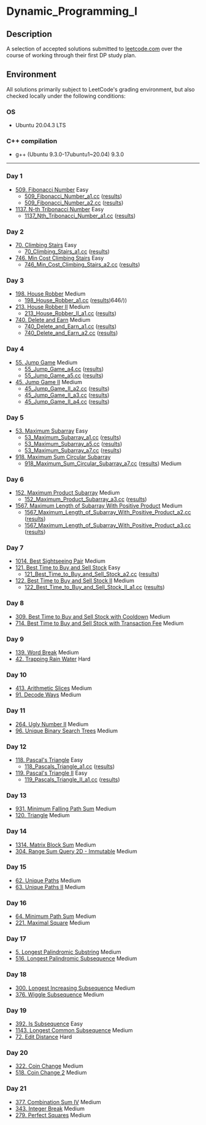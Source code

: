 # Dynamic_Programming_I

## Description
A selection of accepted solutions submitted to [leetcode.com](https://leetcode.com) over the course of working through their first DP study plan.

## Environment
All solutions primarily subject to LeetCode's grading environment, but also checked locally under the following conditions:

### OS
- Ubuntu 20.04.3 LTS

### C++ compilation
- g++ (Ubuntu 9.3.0-17ubuntu1~20.04) 9.3.0

---

### Day 1
- [509. Fibonacci Number](https://leetcode.com/problems/fibonacci-number/) Easy
  - [509_Fibonacci_Number_a1.cc](509_Fibonacci_Number_a1.cc) ([results](https://leetcode.com/submissions/detail/660154130/))
  - [509_Fibonacci_Number_a2.cc](509_Fibonacci_Number_a2.cc) ([results](https://leetcode.com/submissions/detail/660163386/))
- [1137. N-th Tribonacci Number](https://leetcode.com/problems/n-th-tribonacci-number/) Easy
  - [1137_Nth_Tribonacci_Number_a1.cc](./1137_Nth_Tribonacci_Number_a1.cc) ([results](https://leetcode.com/submissions/detail/660188333/))

### Day 2
- [70. Climbing Stairs](https://leetcode.com/problems/climbing-stairs/) Easy
  - [70_Climbing_Stairs_a1.cc](./70_Climbing_Stairs_a1.cc) ([results](https://leetcode.com/submissions/detail/661411713/))
- [746. Min Cost Climbing Stairs](https://leetcode.com/problems/min-cost-climbing-stairs/) Easy
  - [746_Min_Cost_Climbing_Stairs_a2.cc](./746_Min_Cost_Climbing_Stairs_a2.cc) ([results](https://leetcode.com/submissions/detail/662322750/))

### Day 3
- [198. House Robber](https://leetcode.com/problems/house-robber/) Medium
  - [198_House_Robber_a1.cc](./198_House_Robber_a1.cc) ([results](https://leetcode.com/submissions/detail/690385520/))646/))
- [213. House Robber II](https://leetcode.com/problems/house-robber-ii/) Medium
  - [213_House_Robber_II_a1.cc](./213_House_Robber_II_a1.cc) ([results](https://leetcode.com/submissions/detail/694006106/))
- [740. Delete and Earn](https://leetcode.com/problems/delete-and-earn/) Medium
  - [740_Delete_and_Earn_a1.cc](./740_Delete_and_Earn_a1.cc) ([results](https://leetcode.com/submissions/detail/662736567/))
  - [740_Delete_and_Earn_a2.cc](./740_Delete_and_Earn_a2.cc) ([results](https://leetcode.com/submissions/detail/662741646/))

### Day 4
- [55. Jump Game](https://leetcode.com/problems/jump-game/) Medium
  - [55_Jump_Game_a4.cc](./55_Jump_Game_a4.cc) ([results](https://leetcode.com/submissions/detail/664702001/))
  - [55_Jump_Game_a5.cc](./55_Jump_Game_a5.cc) ([results](https://leetcode.com/submissions/detail/694394841/))
- [45. Jump Game II](https://leetcode.com/problems/jump-game-ii/) Medium
  - [45_Jump_Game_II_a2.cc](./45_Jump_Game_II_a2.cc) ([results](https://leetcode.com/submissions/detail/665371498/))
  - [45_Jump_Game_II_a3.cc](./45_Jump_Game_II_a3.cc) ([results](https://leetcode.com/submissions/detail/666028718/))
  - [45_Jump_Game_II_a4.cc](./45_Jump_Game_II_a4.cc) ([results](https://leetcode.com/submissions/detail/694463873/))

### Day 5
- [53. Maximum Subarray](https://leetcode.com/problems/maximum-subarray/) Easy
  - [53_Maximum_Subarray_a1.cc](./53_Maximum_Subarray_a1.cc) ([results](https://leetcode.com/submissions/detail/666486338/))
  - [53_Maximum_Subarray_a5.cc](./53_Maximum_Subarray_a5.cc) ([results](https://leetcode.com/submissions/detail/666509501/))
  - [53_Maximum_Subarray_a7.cc](./53_Maximum_Subarray_a7.cc) ([results](https://leetcode.com/submissions/detail/696418063/))
- [918. Maximum Sum Circular Subarray](https://leetcode.com/problems/maximum-sum-circular-subarray/)
  - [918_Maximum_Sum_Circular_Subarray_a7.cc](./918_Maximum_Sum_Circular_Subarray_a7.cc) ([results](https://leetcode.com/submissions/detail/697099977/)) Medium

### Day 6
- [152. Maximum Product Subarray](https://leetcode.com/problems/maximum-product-subarray/) Medium
  - [152_Maximum_Product_Subarray_a3.cc](./152_Maximum_Product_Subarray_a3.cc) ([results](https://leetcode.com/submissions/detail/698301773/))
- [1567. Maximum Length of Subarray With Positive Product](https://leetcode.com/problems/maximum-length-of-subarray-with-positive-product/) Medium
  - [1567_Maximum_Length_of_Subarray_With_Positive_Product_a2.cc](./1567_Maximum_Length_of_Subarray_With_Positive_Product_a2.cc) ([results](https://leetcode.com/submissions/detail/698383683/))
  - [1567_Maximum_Length_of_Subarray_With_Positive_Product_a3.cc](./1567_Maximum_Length_of_Subarray_With_Positive_Product_a3.cc) ([results](https://leetcode.com/submissions/detail/698879454/))

### Day 7
- [1014. Best Sightseeing Pair](https://leetcode.com/problems/best-sightseeing-pair/) Medium
- [121. Best Time to Buy and Sell Stock](https://leetcode.com/problems/best-time-to-buy-and-sell-stock/) Easy
  - [121_Best_Time_to_Buy_and_Sell_Stock_a2.cc](./121_Best_Time_to_Buy_and_Sell_Stock_a2.cc) ([results](https://leetcode.com/submissions/detail/699182618/))
- [122. Best Time to Buy and Sell Stock II](https://leetcode.com/problems/best-time-to-buy-and-sell-stock-ii/) Medium
  - [122_Best_Time_to_Buy_and_Sell_Stock_II_a1.cc](./122_Best_Time_to_Buy_and_Sell_Stock_II_a1.cc) ([results](https://leetcode.com/submissions/detail/699767325/))

### Day 8
- [309. Best Time to Buy and Sell Stock with Cooldown](https://leetcode.com/problems/best-time-to-buy-and-sell-stock-with-cooldown/) Medium
- [714. Best Time to Buy and Sell Stock with Transaction Fee](https://leetcode.com/problems/best-time-to-buy-and-sell-stock-with-transaction-fee/) Medium

### Day 9
- [139. Word Break](https://leetcode.com/problems/word-break/) Medium
- [42. Trapping Rain Water](https://leetcode.com/problems/trapping-rain-water/) Hard

### Day 10
- [413. Arithmetic Slices](https://leetcode.com/problems/arithmetic-slices/) Medium
- [91. Decode Ways](https://leetcode.com/problems/decode-ways/) Medium

### Day 11
- [264. Ugly Number II](https://leetcode.com/problems/ugly-number-ii/) Medium
- [96. Unique Binary Search Trees](https://leetcode.com/problems/unique-binary-search-trees/) Medium

### Day 12
- [118. Pascal's Triangle](https://leetcode.com/problems/pascals-triangle/) Easy
  - [118_Pascals_Triangle_a1.cc](./118_Pascals_Triangle_a1.cc) ([results](https://leetcode.com/submissions/detail/699215561/))
- [119. Pascal's Triangle II](https://leetcode.com/problems/pascals-triangle-ii/) Easy
  - [119_Pascals_Triangle_II_a1.cc](./119_Pascals_Triangle_II_a1.cc) ([results](https://leetcode.com/submissions/detail/699535575/))

### Day 13
- [931. Minimum Falling Path Sum](https://leetcode.com/problems/minimum-falling-path-sum/) Medium
- [120. Triangle](https://leetcode.com/problems/triangle/) Medium

### Day 14
- [1314. Matrix Block Sum](https://leetcode.com/problems/matrix-block-sum/) Medium
- [304. Range Sum Query 2D - Immutable](https://leetcode.com/problems/range-sum-query-2d-immutable/) Medium

### Day 15
- [62. Unique Paths](https://leetcode.com/problems/unique-paths/) Medium
- [63. Unique Paths II](https://leetcode.com/problems/unique-paths-ii/) Medium

### Day 16
- [64. Minimum Path Sum](https://leetcode.com/problems/minimum-path-sum/) Medium
- [221. Maximal Square](https://leetcode.com/problems/maximal-square/) Medium

### Day 17
- [5. Longest Palindromic Substring](https://leetcode.com/problems/longest-palindromic-substring/) Medium
- [516. Longest Palindromic Subsequence](https://leetcode.com/problems/longest-palindromic-subsequence/) Medium

### Day 18
- [300. Longest Increasing Subsequence](https://leetcode.com/problems/longest-increasing-subsequence/) Medium
- [376. Wiggle Subsequence](https://leetcode.com/problems/wiggle-subsequence/) Medium

### Day 19
- [392. Is Subsequence](https://leetcode.com/problems/is-subsequence/) Easy
- [1143. Longest Common Subsequence](https://leetcode.com/problems/longest-common-subsequence/) Medium
- [72. Edit Distance](https://leetcode.com/problems/edit-distance/) Hard

### Day 20
- [322. Coin Change](https://leetcode.com/problems/coin-change/) Medium
- [518. Coin Change 2](https://leetcode.com/problems/coin-change-2/) Medium

### Day 21
- [377. Combination Sum IV](https://leetcode.com/problems/combination-sum-iv/) Medium
- [343. Integer Break](https://leetcode.com/problems/integer-break/) Medium
- [279. Perfect Squares](https://leetcode.com/problems/perfect-squares/) Medium
